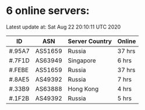 # 6 online servers:

Latest update at: Sat Aug 22 20:10:11 UTC 2020

| ID | ASN | Server Country | Online |
| -- | --- | -------------- | ------ |
| #.95A7 | AS51659 | Russia | 37 hrs |
| #.7F1D | AS63949 | Singapore | 6 hrs |
| #.FEBE | AS51659 | Russia | 37 hrs |
| #.8AE5 | AS49392 | Russia | 7 hrs |
| #.33B9 | AS63888 | Hong Kong | 4 hrs |
| #.1F2B | AS49392 | Russia | 5 hrs |


